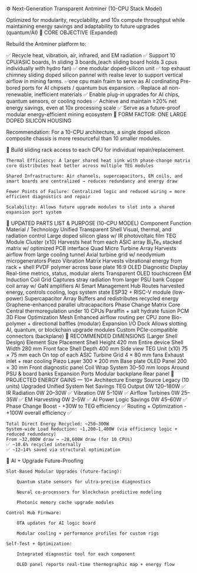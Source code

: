 ⚙️ Next-Generation Transparent Antminer (10-CPU Stack Model)

Optimized for modularity, recyclability, and 10x compute throughput while maintaining energy savings and adaptability to future upgrades (quantum/AI)
🔧 CORE OBJECTIVE (Expanded)

Rebuild the Antminer platform to:

✅ Recycle heat, vibration, air, infrared, and EM radiation
✅ Support 10 CPU/ASIC boards, In sliding 3 boards,(each sliding board holds 3 cpus individually with hydro fan)
✅ one modular doped-silicon unit
✅ top exhaust chimney sliding doped silicon pannel with realse lever to support vertical airflow in mining farms.
✅one cpu main fraim to serve as AI cordinating Pre-bored ports for AI chipsets / quantum bus expansion.
✅Replace all non-renewable, inefficient materials
✅ Enable plug-in upgrades for AI chips, quantum sensors, or cooling nodes
✅ Achieve and maintain ≥20% net energy savings, even at 10x processing scale
✅ Serve as a future-proof modular energy-efficient mining ecosystem
🧱 FORM FACTOR: ONE LARGE DOPED SILICON HOUSING

Recommendation: For a 10-CPU architecture, a single doped silicon composite chassis is more resourceful than 10 smaller modules.

🧰 Build sliding rack access to each CPU for individual repair/replacement.

    Thermal Efficiency: A larger shared heat sink with phase-change matrix core distributes heat better across multiple TEG modules

    Shared Infrastructure: Air channels, supercapacitors, EM coils, and smart boards are centralized → reduces redundancy and energy draw

    Fewer Points of Failure: Centralized logic and reduced wiring = more efficient diagnostics and repair

    Scalability: Allows future upgrade modules to slot into a shared expansion port system

🔩 UPDATED PARTS LIST & PURPOSE (10-CPU MODEL)
Component	Function	Material / Technology
Unified Transparent Shell	Visual, thermal, and radiation control	Large doped silicon glass w/ IR photovoltaic film
TEG Module Cluster (x10)	Harvests heat from each ASIC array	Bi₂Te₃ stacked matrix w/ optimized PCB interface
Quad Micro Turbine Array	Harvests airflow from large cooling tunnel	Axial turbine grid w/ neodymium microgenerators
Piezo Vibration Matrix	Harvests vibrational energy from rack + shell	PVDF polymer across base plate
16:9 OLED Diagnostic Display	Real-time metrics, status, modular alerts	Transparent OLED touchscreen
EM Induction Coil Grid	Captures stray radiation from larger PSU bank	Copper coil array w/ GaN amplifiers
AI Smart Management Hub	Routes harvested energy, controls cooling, logs system state	ESP32 + RISC-V module (low-power)
Supercapacitor Array	Buffers and redistributes recycled energy	Graphene-enhanced parallel ultracapacitors
Phase Change Matrix Core	Central thermoregulation under 10 CPUs	Paraffin + salt hydrate fusion PCM
3D Flow Optimization Mesh	Enhanced airflow routing per CPU zone	Bio-polymer + directional baffles (modular)
Expansion I/O Dock	Allows slotting AI, quantum, or blockchain upgrade modules	Custom PCIe-compatible connectors (backplane)
📐 RECOMMENDED DIMENSIONS (Larger Shell Design)
Element	Size	Placement
Shell Height	420 mm	Entire device
Shell Width	280 mm	Front face
Shell Depth	400 mm	Side view
TEG Unit (x10)	75 × 75 mm each	On top of each ASIC
Turbine Grid	4 × 80 mm fans	Exhaust inlet + rear cooling
Piezo Layer	300 × 200 mm	Base plate
OLED Panel	200 × 30 mm	Front diagnostic panel
Coil Wrap System	30–50 mm loops	Around PSU & board banks
Expansion Ports	Modular backplane	Rear panel
🔋 PROJECTED ENERGY GAINS — 10× Architecture
Energy Source	Legacy (10 units)	Upgraded Unified System	Net Savings
TEG Output	0W	120–180W	✅
IR Radiation	0W	20–30W	✅
Vibration	0W	5–10W	✅
Airflow Turbines	0W	25–35W	✅
EM Harvesting	0W	2–5W	✅
AI Power Logic Savings	0W	45–60W	✅
Phase Change Boost	-	+30W to TEG efficiency	✅
Routing + Optimization	-	+100W overall efficiency	✅

    Total Direct Energy Recycled: ~250–300W
    System-wide Load Reduction: ~1,200–1,400W (via efficiency logic + reduced redundancy)
    From ~32,000W draw → ~28,600W draw (for 10 CPUs)
    ✅ ~10.6% recycled internally
    ✅ ~12–14% saved via structural optimization

🧠 AI + Upgrade Future-Proofing

    Slot-Based Modular Upgrades (future-facing):

        Quantum state sensors for ultra-precise diagnostics

        Neural co-processors for blockchain predictive modeling

        Photonic memory cache upgrade modules

    Control Hub Firmware:

        OTA updates for AI logic board

        Modular cooling + performance profiles for custom rigs

    Self-Test + Optimization:

        Integrated diagnostic tool for each component

        OLED panel reports real-time thermographic map + energy flow
